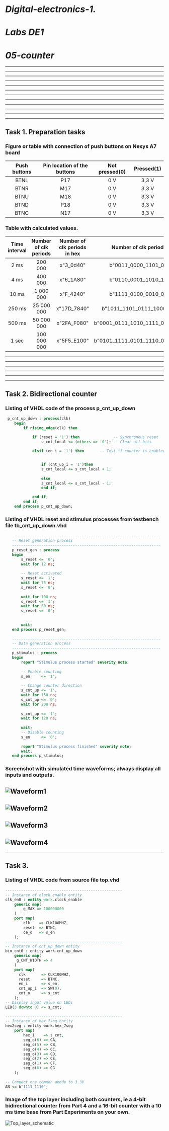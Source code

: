 # *Digital-electronics-1.*

# *Labs DE1* 

# *05-counter*
-----------------------------
-----------------------------
-----------------------------
-----------------------------
-----------------------------
-----------------------------
-----------------------------
-----------------------------
-----------------------------
-----------------------------
-----------------------------
-----------------------------
## Task 1. Preparation tasks

### Figure or table with connection of push buttons on Nexys A7 board

| **Push buttons** | **Pin location of the buttons** | **Not pressed(0)** | **Pressed(1)** |
| :-: | :-: | :-: | :-: |
| BTNL | P17 | 0 V | 3,3 V |
| BTNR | M17 | 0 V | 3,3 V |
| BTNU | M18 | 0 V | 3,3 V |
| BTND | P18 | 0 V | 3,3 V |
| BTNC | N17 | 0 V | 3,3 V |


### Table with calculated values.

| **Time interval** | **Number of clk periods** | **Number of clk periods in hex** | **Number of clk periods in binary** |
| :-: | :-: | :-: | :-: |
| 2 ms   |     200 000 |   x"3_0d40" |           b"0011_0000_1101_0100_0000" |
| 4 ms   |     400 000 |   x"6_1A80" |           b"0110_0001_1010_1000_0000" |
| 10 ms  |   1 000 000 |   x"F_4240" |           b"1111_0100_0010_0100_0000" |
| 250 ms |  25 000 000 | x"17D_7840" |      b"1011_1101_0111_1000_0100_0000" |
| 500 ms |  50 000 000 | x"2FA_F080" | b"0001_0111_1010_1111_0000_1000_0000" |
| 1 sec  | 100 000 000 | x"5F5_E100" | b"0101_1111_0101_1110_0001_0000_0000" |
-----------------------------
-----------------------------
-----------------------------
-----------------------------
-----------------------------
-----------------------------
## Task 2. Bidirectional counter

### Listing of VHDL code of the process p_cnt_up_down
```VHDL
 p_cnt_up_down : process(clk)
    begin
        if rising_edge(clk) then
         
            if (reset = '1') then               -- Synchronous reset
                s_cnt_local <= (others => '0'); -- Clear all bits

            elsif (en_i = '1') then       -- Test if counter is enabled


                if (cnt_up_i = '1')then
                s_cnt_local <= s_cnt_local + 1;
                
                else
                s_cnt_local <= s_cnt_local - 1;
                end if;

            end if;
        end if;
    end process p_cnt_up_down;
```

### Listing of VHDL reset and stimulus processes from testbench file tb_cnt_up_down.vhd
```VHDL
   ------------------------------------------------------------------
   -- Reset generation process                                       
   ------------------------------------------------------------------
   p_reset_gen : process                                             
   begin                                                             
       s_reset <= '0';                                               
       wait for 12 ns;                                               
                                                                     
       -- Reset activated                                            
       s_reset <= '1';                                               
       wait for 73 ns;                                               
       s_reset <= '0';                                               
                                                                     
       wait for 100 ns;                                              
       s_reset <= '1';                                               
       wait for 50 ns;                                               
       s_reset <= '0';                                               
                                                                     
                                                                     
       wait;                                                         
   end process p_reset_gen;                                          
                                                                     
   ------------------------------------------------------------------
   -- Data generation process                                        
   ------------------------------------------------------------------
   p_stimulus : process                                              
   begin                                                             
       report "Stimulus process started" severity note;              
                                                                     
       -- Enable counting                                            
       s_en     <= '1';                                              
                                                                     
       -- Change counter direction                                   
       s_cnt_up <= '1';                                              
       wait for 150 ns;                                              
       s_cnt_up <= '0';                                              
       wait for 200 ns;                                              
                                                                     
       s_cnt_up <= '1';                                              
       wait for 120 ns;                                              
                                                                     
       wait;                                                         
       -- Disable counting                                           
       s_en     <= '0';                                              
                                                                     
       report "Stimulus process finished" severity note;             
       wait;                                                         
   end process p_stimulus; 
```

### Screenshot with simulated time waveforms; always display all inputs and outputs.

![Waveform1](Images/Waveform1.png)
-----------------------------
![Waveform2](Images/Waveform2.png)
-----------------------------
![Waveform3](Images/Waveform3.png)
-----------------------------
![Waveform4](Images/Waveform4.png)
-----------------------------
-----------------------------
## Task 3. 

### Listing of VHDL code from source file top.vhd
```VHDL
----------------------------------------------------
-- Instance of clock_enable entity                  
clk_en0 : entity work.clock_enable                  
    generic map(                                    
        g_MAX => 100000000                          
    )                                               
    port map(                                       
        clk    => CLK100MHZ,                        
        reset  => BTNC,                             
        ce_o   => s_en                              
    );                                                                                                  
----------------------------------------------------
-- Instance of cnt_up_down entity                   
bin_cnt0 : entity work.cnt_up_down                  
    generic map(                                    
     g_CNT_WIDTH => 4                               
    )                                               
    port map(                                       
      clk       => CLK100MHZ,                       
      reset     => BTNC,                            
      en_i      => s_en,                            
      cnt_up_i  => SW(0),                           
      cnt_o     => s_cnt                            
    );                                                                                                 
-- Display input value on LEDs                      
LED(3 downto 0) <= s_cnt;                           
                                                    
----------------------------------------------------
-- Instance of hex_7seg entity                      
hex2seg : entity work.hex_7seg                      
    port map(                                       
        hex_i    => s_cnt,                          
        seg_o(6) => CA,                             
        seg_o(5) => CB,                             
        seg_o(4) => CC,                             
        seg_o(3) => CD,                             
        seg_o(2) => CE,                             
        seg_o(1) => CF,                             
        seg_o(0) => CG                              
    );                                              
                                                    
-- Connect one common anode to 3.3V                 
AN <= b"1111_1110";                                 
```

### Image of the top layer including both counters, ie a 4-bit bidirectional counter from Part 4 and a 16-bit counter with a 10 ms time base from Part Experiments on your own.

![Top_layer_schematic](Images/schema.png)
